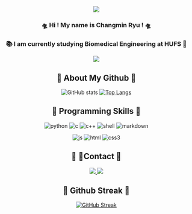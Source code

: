 <div align="center">
  
<img src="https://capsule-render.vercel.app/api?type=waving&color=auto&height=150&section=header" />

### 🛸 Hi ! My name is Changmin Ryu !  🛸
### 📚 I am currently studying Biomedical Engineering at HUFS 🦉

<img src="https://capsule-render.vercel.app/api?type=waving&color=auto&height=150&section=footer" />

</div>

<div align="center">

## 🚀 About My Github 🚀

![GitHub stats](https://github-readme-stats.vercel.app/api?username=changmaaa&show_icons=true&bg_color=00000000)
[![Top Langs](https://github-readme-stats.vercel.app/api/top-langs/?username=changmaaa&layout=compact)](https://github.com/changmaaa/github-readme-stats)

</div>

<h2 align="center">
🚀 Programming Skills 🚀
</h2>

<div align="center">
  
![python](https://img.shields.io/badge/Python-14354C?style=for-the-badge&logo=python&logoColor=white)
![c](https://img.shields.io/badge/C-00599C?style=for-the-badge&logo=c&logoColor=white)
![c++](https://img.shields.io/badge/C%2B%2B-00599C?style=for-the-badge&logo=c%2B%2B&logoColor=white)
![shell](https://img.shields.io/badge/Shell_Script-121011?style=for-the-badge&logo=gnu-bash&logoColor=white)
![markdown](https://img.shields.io/badge/Markdown-000000?style=for-the-badge&logo=markdown&logoColor=white)

![js](https://img.shields.io/badge/JavaScript-F7DF1E?style=for-the-badge&logo=JavaScript&logoColor=white) 
![html](https://img.shields.io/badge/HTML-239120?style=for-the-badge&logo=html5&logoColor=white)
![css3](https://img.shields.io/badge/CSS3-1572B6?style=for-the-badge&logo=css3&logoColor=white)

</div>

<h2 align="center">
🚀 Contact 🚀
</h2>

<div align="center">

<a href="mailto:loves010104@naver.com">
   <img src="https://img.shields.io/badge/Naver-47A248?style=flat-square&logo=Naver&logoColor=white&link=loves010104@naver.com"/>
</a>
<a href="https://www.instagram.com/min.__.uiw/"><img src="https://img.shields.io/badge/Instagram-E4405F?style=flat-square&logo=Instagram&logoColor=white"/></a>

</div>

<div align="center">

## 🚀 Github Streak 🚀

[![GitHub Streak](https://streak-stats.demolab.com?user=changmaaa&theme=graywhite)](https://git.io/streak-stats)

</div>

<!--
**changmaaa/changmaaa** is a ✨ _special_ ✨ repository because its `README.md` (this file) appears on your GitHub profile.

Here are some ideas to get you started:

- 🔭 I’m currently working on ...
- 🌱 I’m currently learning ...
- 👯 I’m looking to collaborate on ...
- 🤔 I’m looking for help with ...
- 💬 Ask me about ...
- 📫 How to reach me: ...
- 😄 Pronouns: ...
- ⚡ Fun fact: ...
-->

